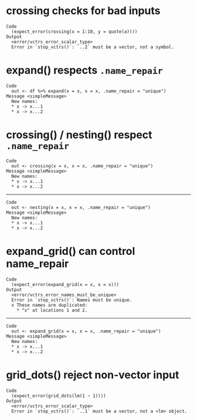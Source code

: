 # crossing checks for bad inputs

    Code
      (expect_error(crossing(x = 1:10, y = quote(a))))
    Output
      <error/vctrs_error_scalar_type>
      Error in `stop_vctrs()`: `..2` must be a vector, not a symbol.

# expand() respects `.name_repair`

    Code
      out <- df %>% expand(x = x, x = x, .name_repair = "unique")
    Message <simpleMessage>
      New names:
      * x -> x...1
      * x -> x...2

# crossing() / nesting() respect `.name_repair`

    Code
      out <- crossing(x = x, x = x, .name_repair = "unique")
    Message <simpleMessage>
      New names:
      * x -> x...1
      * x -> x...2

---

    Code
      out <- nesting(x = x, x = x, .name_repair = "unique")
    Message <simpleMessage>
      New names:
      * x -> x...1
      * x -> x...2

# expand_grid() can control name_repair

    Code
      (expect_error(expand_grid(x = x, x = x)))
    Output
      <error/vctrs_error_names_must_be_unique>
      Error in `stop_vctrs()`: Names must be unique.
      x These names are duplicated:
        * "x" at locations 1 and 2.

---

    Code
      out <- expand_grid(x = x, x = x, .name_repair = "unique")
    Message <simpleMessage>
      New names:
      * x -> x...1
      * x -> x...2

# grid_dots() reject non-vector input

    Code
      (expect_error(grid_dots(lm(1 ~ 1))))
    Output
      <error/vctrs_error_scalar_type>
      Error in `stop_vctrs()`: `..1` must be a vector, not a <lm> object.

